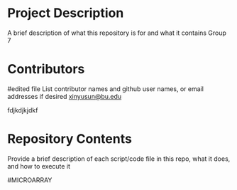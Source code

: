 # Project Description

A brief description of what this repository is for and what it contains
Group 7
# Contributors
#edited file
List contributor names and github user names, or email addresses if desired
xinyusun@bu.edu

fdjkdjkjdkf
# Repository Contents

Provide a brief description of each script/code file in this repo, what it does, and how to execute it

#MICROARRAY 

